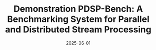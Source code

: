 ---
title: "Demonstration PDSP-Bench: A Benchmarking System for Parallel and Distributed Stream Processing"
collection: publications
category: conferences
permalink: /publication/2024-pdspbench
#excerpt: 'This paper is about the number 1. 📄 [PDF](http://academicpages.github.io/files/paper1.pdf) | 📚 [BibTeX](http://academicpages.github.io/files/bibtex1.bib)'
date: 2025-06-01
#venue: 'arXiv preprint arXiv:2504.10704'
#slidesurl: 'http://pratyushagnihotri.github.io/files/slides1.pdf'
paperurl: 'http://pratyushagnihotri.github.io/files/pdspbench.pdf'
bibtexurl: 'http://pratyushagnihotri.github.io/files/pdspbench.bib'
citation: '<b>Agnihotri, Pratyush</b> and Binnig, Carsten. (2025). &quot; Demonstrating PDSP-Bench: A Benchmarking System for Parallel and Distributed Stream Processing.&quot; <i>Companion of the 2025 International Conference on Management of Data (SIGMOD-Companion), June 22--27, 2025, Berlin, Germany</i>.'
---